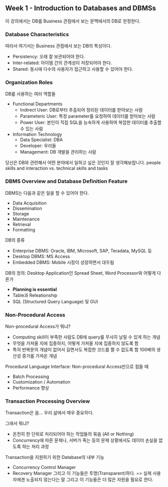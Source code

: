 ## Week 1 - Introduction to Databases and DBMSs

이 강의에서는 DB를 Business 관점에서 보는 문맥에서의 DB로 한정한다.

### Database Characteristics
따라서 여기서는 Business 관점에서 보는 DB의 특성이다.

* Persistency: 오래 잘 보관되어야 한다.
* Inter-related: 아이템 간의 관계성이 저장되어야 한다.
* Shared: 동시에 다수의 사용자가 접근하고 사용할 수 있어야 한다.

### Organization Roles
DB를 사용하는 여러 역할들
* Functional Departments
  * Indirect User: DB로부터 추출되어 정리된 데이터를 받아보는 사람
  * Parameteric User: 특정 parameter를 요청하여 데이터를 받아보는 사람
  * Power User: 본인이 직접 SQL을 능숙하게 사용하여 복잡한 데이터를 추출할 수 있는 사람
* Information Technology
  * Data Specialist: DBA
  * Developer: 우리들
  * Management: DB 개발을 관리하는 사람

당신은 DB와 관련해서 어떤 분야에서 일하고 싶은 것인지 잘 생각해보랍니다.
people skills and interaction vs. technical skills and tasks

### DBMS Overview and Database Definition Feature
DBMS는 다음과 같은 일을 할 수 있어야 한다.
* Data Acquisition
* Dissemination
* Storage
* Maintenance
* Retrieval
* Formatting

DB의 종류
* Enterprise DBMS: Oracle, IBM, Microsoft, SAP, Teradata, MySQL 등
* Desktop DBMS: MS Access
* Embedded DBMS: Mobile 시장이 성장하면서 대두됨

DB의 정의: Desktop Application인 Spread Sheet, Word Processor와 어떻게 다른가
* __Planning is essential__
* Table과 Releationship
* SQL (Structured Query Language) 및 GUI

### Non-Procedural Access

Non-procedural Access가 뭐냐?
* Computing skill이 부족한 사람도 DB에 query를 무사히 날릴 수 있게 하는 개념
* 무엇을 가져올 지에 집중하지, 어떻게 가져올 지에 집중하지 않도록 함
* 특히 반복문의 개념이 없어서 길면서도 복잡한 코드를 짤 수 없도록 함
100배의 생산성 증가를 가져온 개념

Procedural Language Interface: Non-procedural Access만으로 힘들 때
* Batch Processing
* Customization / Automation
* Performance 향상

### Transaction Processing Overview

Transaction은 음... 우리 삶에서 매우 중요하다.

그래서 뭐냐?
* 온전히 한 단위로 처리되어야 하는 작업들의 묶음 (All or Nothing)
* Concurrency에 따른 문제나, 서버가 죽는 등의 문제 상황에서도
  데이터 손실을 없도록 하는 처리 과정

Transaction을 지원하기 위한 Database의 내부 기능
* Concurrency Control Manager
* Recovery Manager
그리고 이 기능들은 투명(Transparent)하다.
=> 실제 사용자에겐 노출되지 않는다는 말
그리고 이 기능들은 더 많은 자원을 필요로 한다.
